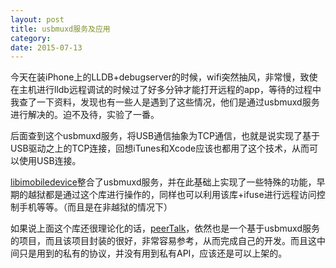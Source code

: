 ```yaml
---
layout: post
title: usbmuxd服务及应用
category: 
date: 2015-07-13
---
```


今天在装iPhone上的LLDB+debugserver的时候，wifi突然抽风，非常慢，致使在主机进行lldb远程调试的时候过了好多分钟才能打开远程的app，等待的过程中我查了一下资料，发现也有一些人是遇到了这些情况，他们是通过usbmuxd服务进行解决的。迫不及待，实验了一番。

后面查到这个usbmuxd服务，将USB通信抽象为TCP通信，也就是说实现了基于USB驱动之上的TCP连接，回想iTunes和Xcode应该也都用了这个技术，从而可以使用USB连接。

[libimobiledevice](https://github.com/libimobiledevice/libimobiledevice)整合了usbmuxd服务，并在此基础上实现了一些特殊的功能，早期的越狱都是通过这个库进行操作的，同样也可以利用该库+ifuse进行远程访问控制手机等等。（而且是在非越狱的情况下）

如果说上面这个库还很理论化的话，[peerTalk](https://github.com/rsms/peertalk)，依然也是一个基于usbmuxd服务的项目，而且该项目封装的很好，非常容易参考，从而完成自己的开发。而且这中间只是用到的私有的协议，并没有用到私有API，应该还是可以上架的。
